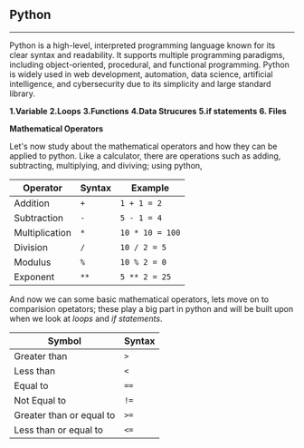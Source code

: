 ## Python
---
Python is a high-level, interpreted programming language known for its clear syntax and readability. It supports multiple programming paradigms, including object-oriented, procedural, and functional programming. Python is widely used in web development, automation, data science, artificial intelligence, and cybersecurity due to its simplicity and large standard library.

**1.Variable**
**2.Loops**
**3.Functions**
**4.Data Strucures**
**5.if statements**
**6. Files**

**Mathematical Operators**

Let's now study about the mathematical operators and how they can be applied to python. Like a calculator, there are operations such as adding, subtracting, multiplying, and diviving; using python,

| Operator      | Syntax | Example        |
|---------------|--------|----------------|
| Addition      | `+`    | `1 + 1 = 2`     |
| Subtraction   | `-`    | `5 - 1 = 4`     |
| Multiplication| `*`    | `10 * 10 = 100` |
| Division      | `/`    | `10 / 2 = 5`    |
| Modulus       | `%`    | `10 % 2 = 0`    |
| Exponent      | `**`   | `5 ** 2 = 25`   |

And now we can some basic mathematical operators, lets move on to comparision opetators; these play a big part in python and will be built upon when we look at _loops_ and _if statements_.

| Symbol                     | Syntax |
|----------------------------|--------|
| Greater than               | `>`    |
| Less than                  | `<`    |
| Equal to                   | `==`   |
| Not Equal to               | `!=`   |
| Greater than or equal to   | `>=`   |
| Less than or equal to      | `<=`   |





